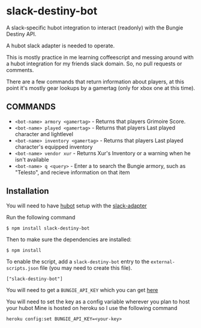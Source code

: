 slack-destiny-bot
==============

A slack-specific hubot integration to interact (readonly) with the Bungie Destiny API.

A hubot slack adapter is needed to operate.

This is mostly practice in me learning coffeescript and messing around with a hubot integration for my friends slack domain. So, no pull requests or comments.

There are a few commands that return information about players, at this point it's mostly gear lookups by a gamertag (only for xbox one at this time).

COMMANDS
---

* `<bot-name> armory <gamertag>` - Returns that players Grimoire Score.
* `<bot-name> played <gamertag>` - Returns that players Last played character and lightlevel
* `<bot-name> inventory <gamertag>` - Returns that players Last played character's equipped inventory
* `<bot-name> vendor xur` - Returns Xur's Inventory or a warning when he isn't available
* `<bot-name> q <query>` - Enter a <query> to search the Bungie armory, such as "Telesto", and recieve information on that item

## Installation
You will need to have [hubot](https://hubot.github.com/) setup with the [slack-adapter](https://github.com/slackhq/hubot-slack)

Run the following command 

    $ npm install slack-destiny-bot

Then to make sure the dependencies are installed:

    $ npm install

To enable the script, add a `slack-destiny-bot` entry to the `external-scripts.json`
file (you may need to create this file).

    ["slack-destiny-bot"]

You will need to get a `BUNGIE_API_KEY` which you can get [here](https://www.bungie.net/en/User/API)

You will need to set the key as a config variable wherever you plan to host your hubot
Mine is hosted on heroku so I use the following command

    heroku config:set BUNGIE_API_KEY=<your-key>
